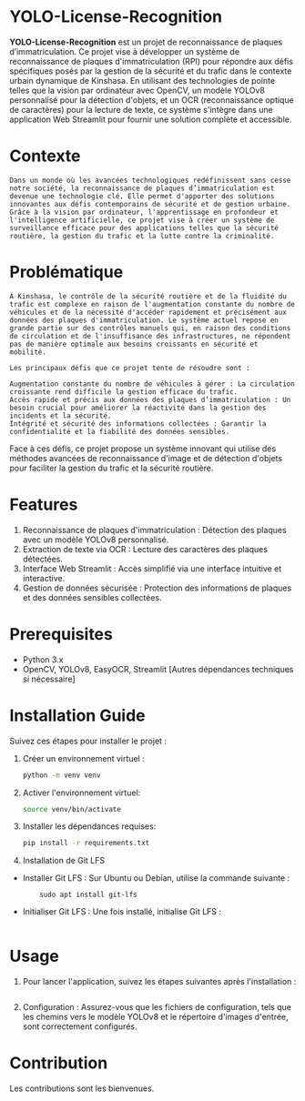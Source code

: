 # YOLO-License-Recognition 


**YOLO-License-Recognition** est un projet de reconnaissance de plaques d’immatriculation.
Ce projet vise à développer un système de reconnaissance de plaques d'immatriculation (RPI) pour répondre aux défis spécifiques posés par la gestion de la sécurité et du trafic dans le contexte urbain dynamique de Kinshasa. En utilisant des technologies de pointe telles que la vision par ordinateur avec OpenCV, un modèle YOLOv8 personnalisé pour la détection d'objets, et un OCR (reconnaissance optique de caractères) pour la lecture de texte, ce système s'intègre dans une application Web Streamlit pour fournir une solution complète et accessible.

# Contexte

    Dans un monde où les avancées technologiques redéfinissent sans cesse notre société, la reconnaissance de plaques d’immatriculation est devenue une technologie clé. Elle permet d'apporter des solutions innovantes aux défis contemporains de sécurité et de gestion urbaine. Grâce à la vision par ordinateur, l'apprentissage en profondeur et l'intelligence artificielle, ce projet vise à créer un système de surveillance efficace pour des applications telles que la sécurité routière, la gestion du trafic et la lutte contre la criminalité.

# Problématique

    À Kinshasa, le contrôle de la sécurité routière et de la fluidité du trafic est complexe en raison de l'augmentation constante du nombre de véhicules et de la nécessité d'accéder rapidement et précisément aux données des plaques d'immatriculation. Le système actuel repose en grande partie sur des contrôles manuels qui, en raison des conditions de circulation et de l'insuffisance des infrastructures, ne répondent pas de manière optimale aux besoins croissants en sécurité et mobilité.

    Les principaux défis que ce projet tente de résoudre sont :

    Augmentation constante du nombre de véhicules à gérer : La circulation croissante rend difficile la gestion efficace du trafic.
    Accès rapide et précis aux données des plaques d’immatriculation : Un besoin crucial pour améliorer la réactivité dans la gestion des incidents et la sécurité.
    Intégrité et sécurité des informations collectées : Garantir la confidentialité et la fiabilité des données sensibles.

 Face à ces défis, ce projet propose un système innovant qui utilise des méthodes avancées de reconnaissance d'image et de détection d'objets pour faciliter la gestion du trafic et la sécurité routière.

# Features
1. Reconnaissance de plaques d'immatriculation : Détection des plaques avec un modèle YOLOv8 personnalisé.
2. Extraction de texte via OCR : Lecture des caractères des plaques détectées.
3. Interface Web Streamlit : Accès simplifié via une interface intuitive et interactive.
4. Gestion de données sécurisée : Protection des informations de plaques et des données sensibles collectées.

# Prerequisites
- Python 3.x
- OpenCV, YOLOv8, EasyOCR, Streamlit
    [Autres dépendances techniques si nécessaire]

# Installation Guide

Suivez ces étapes pour installer le projet :

1. Créer un environnement virtuel :
    ```sh
    python -m venv venv
    ```

2. Activer l'environnement virtuel:
    ```sh
    source venv/bin/activate
    ```

3. Installer les dépendances requises:
    ```sh
    pip install -r requirements.txt
    ```
4. Installation de Git LFS

- Installer Git LFS : Sur Ubuntu ou Debian, utilise la commande suivante :
    ``` sudo apt update
        sudo apt install git-lfs
    ```
- Initialiser Git LFS : Une fois installé, initialise Git LFS :
    ```git lfs install
    ```

# Usage
1.  Pour lancer l'application, suivez les étapes suivantes après l'installation :
     ```web_app/streamlit run app.py 
     ```
2. Configuration : Assurez-vous que les fichiers de configuration, tels que les chemins vers le modèle YOLOv8 et le répertoire d'images d'entrée, sont correctement configurés.


# Contribution

Les contributions sont les bienvenues.
